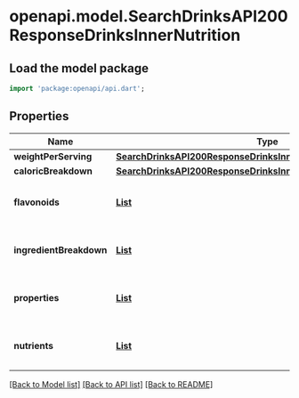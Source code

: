 # openapi.model.SearchDrinksAPI200ResponseDrinksInnerNutrition

## Load the model package
```dart
import 'package:openapi/api.dart';
```

## Properties
Name | Type | Description | Notes
------------ | ------------- | ------------- | -------------
**weightPerServing** | [**SearchDrinksAPI200ResponseDrinksInnerNutritionWeightPerServing**](SearchDrinksAPI200ResponseDrinksInnerNutritionWeightPerServing.md) |  | [optional] 
**caloricBreakdown** | [**SearchDrinksAPI200ResponseDrinksInnerNutritionCaloricBreakdown**](SearchDrinksAPI200ResponseDrinksInnerNutritionCaloricBreakdown.md) |  | [optional] 
**flavonoids** | [**List<SearchDrinksAPI200ResponseDrinksInnerNutritionFlavonoidsInner>**](SearchDrinksAPI200ResponseDrinksInnerNutritionFlavonoidsInner.md) |  | [optional] [default to const []]
**ingredientBreakdown** | [**List<SearchDrinksAPI200ResponseDrinksInnerNutritionIngredientBreakdownInner>**](SearchDrinksAPI200ResponseDrinksInnerNutritionIngredientBreakdownInner.md) |  | [optional] [default to const []]
**properties** | [**List<SearchDrinksAPI200ResponseDrinksInnerNutritionFlavonoidsInner>**](SearchDrinksAPI200ResponseDrinksInnerNutritionFlavonoidsInner.md) |  | [optional] [default to const []]
**nutrients** | [**List<SearchDrinksAPI200ResponseDrinksInnerNutritionNutrientsInner>**](SearchDrinksAPI200ResponseDrinksInnerNutritionNutrientsInner.md) |  | [optional] [default to const []]

[[Back to Model list]](../README.md#documentation-for-models) [[Back to API list]](../README.md#documentation-for-api-endpoints) [[Back to README]](../README.md)


